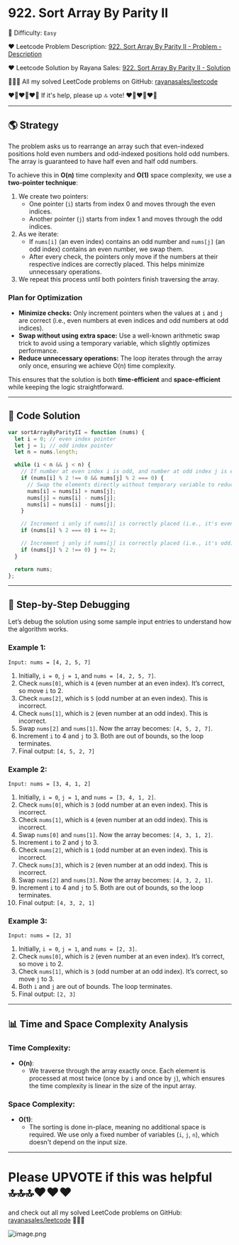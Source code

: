 # 922. Sort Array By Parity II

🌱 Difficulty: `Easy`

❤️ Leetcode Problem Description: [922. Sort Array By Parity II - Problem - Description](https://leetcode.com/problems/sort-array-by-parity-ii/description/)

❤️ Leetcode Solution by Rayana Sales: [922. Sort Array By Parity II - Solution](https://leetcode.com/problems/sort-array-by-parity-ii/solutions/5964242/topic)

💁🏻‍♀️ All my solved LeetCode problems on GitHub: [rayanasales/leetcode](https://github.com/rayanasales/leetcode)

❤️‍🔥❤️‍🔥❤️‍🔥 If it's help, please up 🔝 vote! ❤️‍🔥❤️‍🔥❤️‍🔥

---

## 🌎 Strategy

The problem asks us to rearrange an array such that even-indexed positions hold even numbers and odd-indexed positions hold odd numbers. The array is guaranteed to have half even and half odd numbers.

To achieve this in **O(n)** time complexity and **O(1)** space complexity, we use a **two-pointer technique**:

1. We create two pointers:
   - One pointer (`i`) starts from index 0 and moves through the even indices.
   - Another pointer (`j`) starts from index 1 and moves through the odd indices.
2. As we iterate:
   - If `nums[i]` (an even index) contains an odd number and `nums[j]` (an odd index) contains an even number, we swap them.
   - After every check, the pointers only move if the numbers at their respective indices are correctly placed. This helps minimize unnecessary operations.
3. We repeat this process until both pointers finish traversing the array.

### Plan for Optimization

- **Minimize checks:** Only increment pointers when the values at `i` and `j` are correct (i.e., even numbers at even indices and odd numbers at odd indices).
- **Swap without using extra space:** Use a well-known arithmetic swap trick to avoid using a temporary variable, which slightly optimizes performance.
- **Reduce unnecessary operations:** The loop iterates through the array only once, ensuring we achieve O(n) time complexity.

This ensures that the solution is both **time-efficient** and **space-efficient** while keeping the logic straightforward.

---

## 🚀 Code Solution

```javascript
var sortArrayByParityII = function (nums) {
  let i = 0; // even index pointer
  let j = 1; // odd index pointer
  let n = nums.length;

  while (i < n && j < n) {
    // If number at even index i is odd, and number at odd index j is even, swap them
    if (nums[i] % 2 !== 0 && nums[j] % 2 === 0) {
      // Swap the elements directly without temporary variable to reduce operations
      nums[i] = nums[i] + nums[j];
      nums[j] = nums[i] - nums[j];
      nums[i] = nums[i] - nums[j];
    }

    // Increment i only if nums[i] is correctly placed (i.e., it's even)
    if (nums[i] % 2 === 0) i += 2;

    // Increment j only if nums[j] is correctly placed (i.e., it's odd)
    if (nums[j] % 2 !== 0) j += 2;
  }

  return nums;
};
```

---

## 🔎 Step-by-Step Debugging

Let’s debug the solution using some sample input entries to understand how the algorithm works.

### Example 1:

```plaintext
Input: nums = [4, 2, 5, 7]
```

1. Initially, `i = 0`, `j = 1`, and `nums = [4, 2, 5, 7]`.
2. Check `nums[0]`, which is `4` (even number at an even index). It’s correct, so move `i` to 2.
3. Check `nums[2]`, which is `5` (odd number at an even index). This is incorrect.
4. Check `nums[1]`, which is `2` (even number at an odd index). This is incorrect.
5. Swap `nums[2]` and `nums[1]`. Now the array becomes: `[4, 5, 2, 7]`.
6. Increment `i` to 4 and `j` to 3. Both are out of bounds, so the loop terminates.
7. Final output: `[4, 5, 2, 7]`

### Example 2:

```plaintext
Input: nums = [3, 4, 1, 2]
```

1. Initially, `i = 0`, `j = 1`, and `nums = [3, 4, 1, 2]`.
2. Check `nums[0]`, which is `3` (odd number at an even index). This is incorrect.
3. Check `nums[1]`, which is `4` (even number at an odd index). This is incorrect.
4. Swap `nums[0]` and `nums[1]`. Now the array becomes: `[4, 3, 1, 2]`.
5. Increment `i` to 2 and `j` to 3.
6. Check `nums[2]`, which is `1` (odd number at an even index). This is incorrect.
7. Check `nums[3]`, which is `2` (even number at an odd index). This is incorrect.
8. Swap `nums[2]` and `nums[3]`. Now the array becomes: `[4, 3, 2, 1]`.
9. Increment `i` to 4 and `j` to 5. Both are out of bounds, so the loop terminates.
10. Final output: `[4, 3, 2, 1]`

### Example 3:

```plaintext
Input: nums = [2, 3]
```

1. Initially, `i = 0`, `j = 1`, and `nums = [2, 3]`.
2. Check `nums[0]`, which is `2` (even number at an even index). It’s correct, so move `i` to 2.
3. Check `nums[1]`, which is `3` (odd number at an odd index). It’s correct, so move `j` to 3.
4. Both `i` and `j` are out of bounds. The loop terminates.
5. Final output: `[2, 3]`

---

## 📊 Time and Space Complexity Analysis

### Time Complexity:

- **O(n)**:
  - We traverse through the array exactly once. Each element is processed at most twice (once by `i` and once by `j`), which ensures the time complexity is linear in the size of the input array.

### Space Complexity:

- **O(1)**:
  - The sorting is done in-place, meaning no additional space is required. We use only a fixed number of variables (`i`, `j`, `n`), which doesn't depend on the input size.

---

# Please UPVOTE if this was helpful 🔝🔝🔝❤️❤️❤️

and check out all my solved LeetCode problems on GitHub: [rayanasales/leetcode](https://github.com/rayanasales/leetcode) 🤙😚🤘

![image.png](https://assets.leetcode.com/users/images/57bce3b1-56e2-4c20-9cdf-b61fef26b93b_1725494158.6252415.png)
